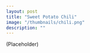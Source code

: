 ```yaml
---
layout: post
title: "Sweet Potato Chili"
image: "/thumbnails/chili.png"
description: ""
---
```


(Placeholder)
